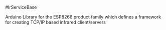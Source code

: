 #IrServiceBase

Arduino Library for the ESP8266 product family which defines a framework for creating TCP/IP based infrared client/servers
